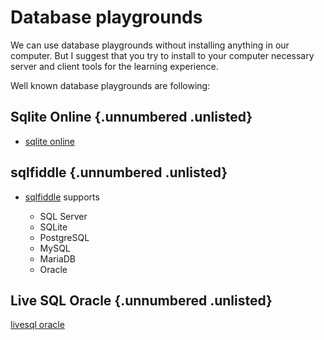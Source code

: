 # Database playgrounds

We can use database playgrounds without installing anything in our computer.
But I suggest that you try to install to your computer necessary server and client tools for the learning experience.

Well known database playgrounds are following:

## Sqlite Online  {.unnumbered .unlisted}

- [sqlite online](https://sqliteonline.com/)


## sqlfiddle  {.unnumbered .unlisted}

- [sqlfiddle](https://sqlfiddle.com/) supports

    * SQL Server
    * SQLite
    * PostgreSQL
    * MySQL
    * MariaDB
    * Oracle


## Live SQL Oracle  {.unnumbered .unlisted}

[livesql oracle](https://livesql.oracle.com/apex/f?p=590:1000)




